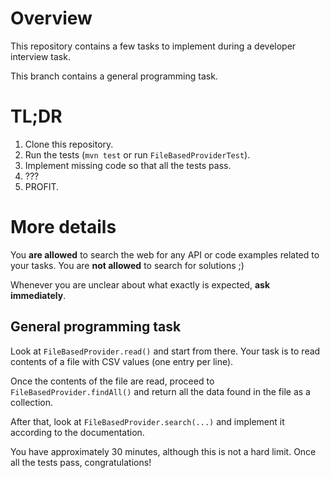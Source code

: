 # Overview

This repository contains a few tasks to implement during a developer interview task.

This branch contains a general programming task.

# TL;DR

1. Clone this repository.
1. Run the tests (`mvn test` or run `FileBasedProviderTest`).
1. Implement missing code so that all the tests pass.
1. ???
1. PROFIT.

# More details

You **are allowed** to search the web for any API or code examples related to your tasks. You are **not allowed** to search for solutions ;) 

Whenever you are unclear about what exactly is expected, **ask immediately**.

## General programming task

Look at `FileBasedProvider.read()` and start from there. Your task is to read contents of a file with CSV values (one entry per line).

Once the contents of the file are read, proceed to `FileBasedProvider.findAll()` and return all the data found in the file as a collection.

After that, look at `FileBasedProvider.search(...)` and implement it according to the documentation.

You have approximately 30 minutes, although this is not a hard limit. Once all the tests pass, congratulations!
